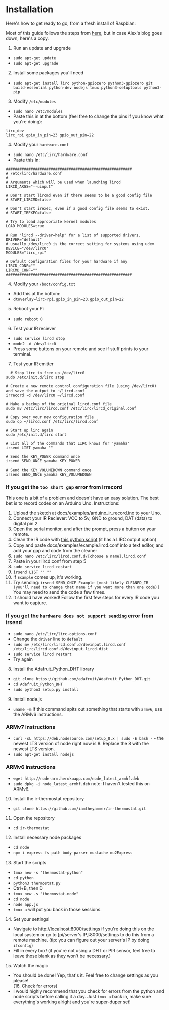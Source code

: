 # Installation
Here's how to get ready to go, from a fresh install of Raspbian:

Most of this guide follows the steps from [here](http://alexba.in/blog/2013/01/06/setting-up-lirc-on-the-raspberrypi/), but in case Alex's blog goes down, here's a copy.

1. Run an update and upgrade
  - `sudo apt-get update`
  - `sudo apt-get upgrade`
2. Install some packages you'll need
  - `sudo apt-get install lirc python-gpiozero python3-gpiozero git build-essential python-dev nodejs tmux python3-setuptools python3-pip`
3. Modify `/etc/modules`
  - `sudo nano /etc/modules`
  - Paste this in at the bottom (feel free to change the pins if you know what you're doing):
```
lirc_dev
lirc_rpi gpio_in_pin=23 gpio_out_pin=22
```

4. Modify your `hardware.conf`
  - `sudo nano /etc/lirc/hardware.conf`
  - Paste this in:
```
########################################################
# /etc/lirc/hardware.conf
#
# Arguments which will be used when launching lircd
LIRCD_ARGS="--uinput"

# Don't start lircmd even if there seems to be a good config file
# START_LIRCMD=false

# Don't start irexec, even if a good config file seems to exist.
# START_IREXEC=false

# Try to load appropriate kernel modules
LOAD_MODULES=true

# Run "lircd --driver=help" for a list of supported drivers.
DRIVER="default"
# usually /dev/lirc0 is the correct setting for systems using udev
DEVICE="/dev/lirc0"
MODULES="lirc_rpi"

# Default configuration files for your hardware if any
LIRCD_CONF=""
LIRCMD_CONF=""
########################################################
```
4. Modify your `/boot/config.txt`
  - Add this at the bottom:
  - `dtoverlay=lirc-rpi,gpio_in_pin=23,gpio_out_pin=22`
5. Reboot your Pi
  - `sudo reboot 0`
6. Test your IR reciever
  - `sudo service lircd stop`
  - `mode2 -d /dev/lirc0`
  - Press some buttons on your remote and see if stuff prints to your terminal.
7. Test your IR emitter
```
  # Stop lirc to free up /dev/lirc0
sudo /etc/init.d/lirc stop

# Create a new remote control configuration file (using /dev/lirc0) and save the output to ~/lircd.conf
irrecord -d /dev/lirc0 ~/lircd.conf

# Make a backup of the original lircd.conf file
sudo mv /etc/lirc/lircd.conf /etc/lirc/lircd_original.conf

# Copy over your new configuration file
sudo cp ~/lircd.conf /etc/lirc/lircd.conf

# Start up lirc again
sudo /etc/init.d/lirc start
```
```
# List all of the commands that LIRC knows for 'yamaha'
irsend LIST yamaha ""

# Send the KEY_POWER command once
irsend SEND_ONCE yamaha KEY_POWER

# Send the KEY_VOLUMEDOWN command once
irsend SEND_ONCE yamaha KEY_VOLUMEDOWN
```
### If you get the `too short gap` error from irrecord
This one is a bit of a problem and doesn't have an easy solution. The best bet is to record codes on an Arduino Uno. Instructions:
1. Upload the sketch at docs/examples/arduino_ir_record.ino to your Uno.
2. Connect your IR Reciever: VCC to 5v, GND to ground, DAT (data) to digital pin 2
3. Open the serial monitor, and after the prompt, press a button on your remote.
4. Clean the IR code with [this python script](https://github.com/iamtheyammer/ir-cleaner) (it has a LIRC output option)
5. Copy and paste docs/examples/example.lircd.conf into a text editor, and add your gap and code from the cleaner
6. `sudo nano /etc/lirc/lircd.conf.d/[choose a name].lircd.conf`
7. Paste in your lircd.conf from step 5
8. `sudo service lircd restart`
9. `irsend LIST "" ""`
10. If `Example` comes up, it's working.
11. Try sending: `irsend SEND_ONCE Example [most likely CLEANED_IR (you'll need to change that name if you want more than one code)]` You may need to send the code a few times.
12. It should have worked! Follow the first few steps for every IR code you want to capture.

### If you get the `hardware does not support sending` error from irsend
- `sudo nano /etc/lirc/lirc-options.conf`
- Change the `driver` line to `default`
- `sudo mv /etc/lirc/lircd.conf.d/devinput.lircd.conf /etc/lirc/lircd.conf.d/devinput.lircd.dist`
- `sudo service lircd restart`
-  Try again
8. Install the Adafruit_Python_DHT library
  - `git clone https://github.com/adafruit/Adafruit_Python_DHT.git`
  - `cd Adafruit_Python_DHT`
  - `sudo python3 setup.py install`
9. Install node.js
  - `uname -m`
  If this command spits out something that starts with `armv6`, use the ARMv6 instructions.
### ARMv7 instructions
  - `curl -sL https://deb.nodesource.com/setup_8.x | sudo -E bash -` - the newest LTS version of node right now is 8. Replace the 8 with the newest LTS version.
  - `sudo apt-get install nodejs`
### ARMv6 instructions
  - `wget http://node-arm.herokuapp.com/node_latest_armhf.deb`
  - `sudo dpkg -i node_latest_armhf.deb`
note: I haven't tested this on ARMv6.
10. Install the ir-thermostat repository
  - `git clone https://github.com/iamtheyammer/ir-thermostat.git`
11. Open the repository
  - `cd ir-thermostat`
12. Install necessary node packages
  - `cd node`
  - `npm i express fs path body-parser mustache mu2Express`
13. Start the scripts
  - `tmux new -s "thermostat-python"`
  - `cd python`
  - `python3 thermostat.py`
  - Ctrl+B, then D
  - `tmux new -s "thermostat-node"`
  - `cd node`
  - `node app.js`
  - `tmux a` will put you back in those sessions.
14. Set your settings!
  - Navigate to [http://localhost:8000/settings](http://localhost:8000/settings) if you're doing this on the local system or go to [pi/server's IP]:8000/settings to do this from a remote machine. (tip: you can figure out your server's IP by doing `ifconfig`)
  - Fill in every box! (if you're not using a DHT or PIR sensor, feel free to leave those blank as they won't be necessary.)
15. Watch the magic
  - You should be done! Yep, that's it. Feel free to change settings as you please!  
(16. Check for errors)  
  - I would highly recommend that you check for errors from the python and node scripts before calling it a day. Just `tmux a` back in, make sure everything's working alright and you're super-duper set!

